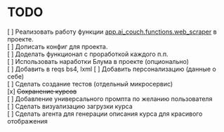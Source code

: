 # TODO

[ ] Реализовать работу функции [app.ai_couch.functions.web_scraper](./app/ai_couch/functions/web_scraper.py) в проекте.  
[ ] Дописать конфиг для проекта.  
[ ] Доделать функционал с проработкой каждого п.п.  
[ ] Использовать наработки Блума в проекте (опционально)  
[ ] Добавить в reqs bs4, lxml
[ ] Добавить персонализацию (данные о себе)  
[ ] Сделать создание тестов (отдельный микросервис)  
[x] ~~Сохранение курсов~~  
[ ] Добавление универсального промпта по желанию пользователя  
[ ] Сделать визуализацию загрузки курса  
[ ] Сделать агента для генерации описания курса для красивого отображения  
 